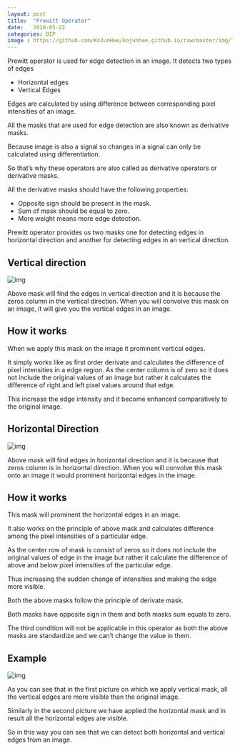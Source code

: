 ```yaml
---
layout: post
title:  "Prewitt Operator"
date:   2018-05-22
categories: DIP
image : https://github.com/KoJunHee/kojunhee.github.io/raw/master/img/lenna.jpg
---
```


Prewitt operator is used for edge detection in an image. It detects two types of edges

- Horizontal edges
- Vertical Edges

Edges are calculated by using difference between corresponding pixel intensities of an image. 

All the masks that are used for edge detection are also known as derivative masks. 

Because image is also a signal so changes in a signal can only be calculated using differentiation. 

So that’s why these operators are also called as derivative operators or derivative masks.

All the derivative masks should have the following properties:

- Opposite sign should be present in the mask.
- Sum of mask should be equal to zero.
- More weight means more edge detection.

Prewitt operator provides us two masks one for detecting edges in horizontal direction and another for detecting edges in an vertical direction.

## Vertical direction

![img](https://github.com/KoJunHee/kojunhee.github.io/raw/master/img/prewitt01.png)  

Above mask will find the edges in vertical direction and it is because the zeros column in the vertical direction. When you will convolve this mask on an image, it will give you the vertical edges in an image.

## How it works

When we apply this mask on the image it prominent vertical edges. 

It simply works like as first order derivate and calculates the difference of pixel intensities in a edge region. As the center column is of zero so it does not include the original values of an image but rather it calculates the difference of right and left pixel values around that edge. 

This increase the edge intensity and it become enhanced comparatively to the original image.

## Horizontal Direction

![img](https://github.com/KoJunHee/kojunhee.github.io/raw/master/img/prewitt02.png)

Above mask will find edges in horizontal direction and it is because that zeros column is in horizontal direction. When you will convolve this mask onto an image it would prominent horizontal edges in the image.

## How it works

This mask will prominent the horizontal edges in an image. 

It also works on the principle of above mask and calculates difference among the pixel intensities of a particular edge. 

As the center row of mask is consist of zeros so it does not include the original values of edge in the image but rather it calculate the difference of above and below pixel intensities of the particular edge. 

Thus increasing the sudden change of intensities and making the edge more visible. 

Both the above masks follow the principle of derivate mask. 

Both masks have opposite sign in them and both masks sum equals to zero. 

The third condition will not be applicable in this operator as both the above masks are standardize and we can’t change the value in them.

## Example

![img](https://github.com/KoJunHee/kojunhee.github.io/raw/master/img/prewitt03.png)

As you can see that in the first picture on which we apply vertical mask, all the vertical edges are more visible than the original image. 

Similarly in the second picture we have applied the horizontal mask and in result all the horizontal edges are visible. 

So in this way you can see that we can detect both horizontal and vertical edges from an image.






